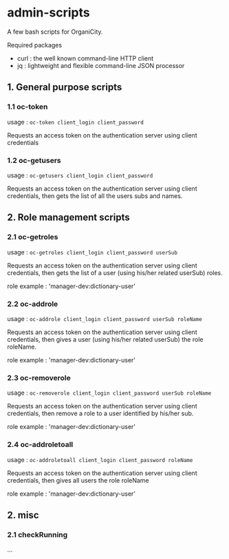 # admin-scripts

A few bash scripts for OrganiCity.

Required packages
 * curl : the well known command-line HTTP client
 * jq : lightweight and flexible command-line JSON processor

## 1. General purpose scripts

### 1.1 oc-token

usage : ```oc-token client_login client_password```

Requests an access token on the authentication server using client credentials

### 1.2 oc-getusers

usage : ```oc-getusers client_login client_password```

Requests an access token on the authentication server using client credentials, then gets the list of all the users subs and names.


## 2. Role management scripts

### 2.1 oc-getroles

usage : ```oc-getroles client_login client_password userSub```

Requests an access token on the authentication server using client credentials, then gets the list of a user (using his/her related userSub) roles.

role example : 'manager-dev:dictionary-user'

### 2.2 oc-addrole

usage : ```oc-addrole client_login client_password userSub roleName```

Requests an access token on the authentication server using client credentials, then gives a user (using his/her related userSub) the role roleName.

role example : 'manager-dev:dictionary-user'

### 2.3 oc-removerole

usage : ```oc-removerole client_login client_password userSub roleName```

Requests an access token on the authentication server using client credentials, then remove a role to a user identified by his/her sub.

role example : 'manager-dev:dictionary-user'

### 2.4 oc-addroletoall

usage : ```oc-addroletoall client_login client_password roleName```

Requests an access token on the authentication server using client credentials, then gives all users the role roleName

role example : 'manager-dev:dictionary-user'

## 2. misc

### 2.1 checkRunning

...

